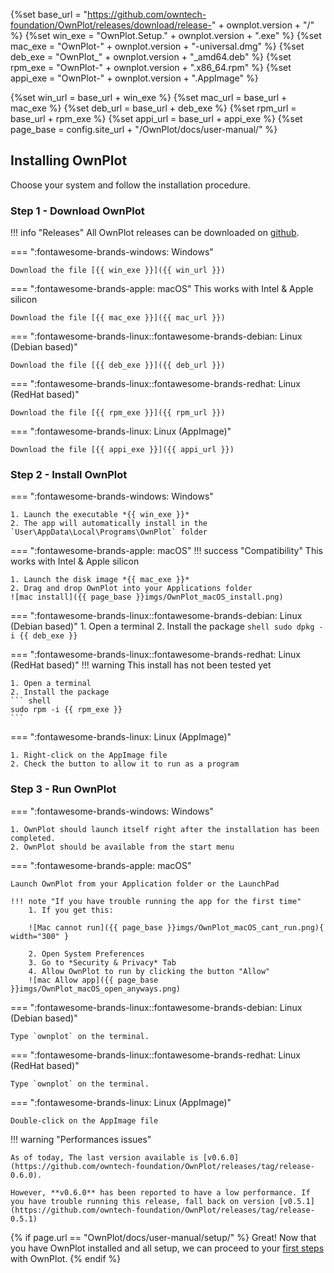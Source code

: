 
{%set base_url =  "https://github.com/owntech-foundation/OwnPlot/releases/download/release-" + ownplot.version  + "/" %}
{%set win_exe = "OwnPlot.Setup." + ownplot.version + ".exe" %}
{%set mac_exe = "OwnPlot-" + ownplot.version + "-universal.dmg" %}
{%set deb_exe = "OwnPlot_" + ownplot.version + "_amd64.deb" %}
{%set rpm_exe = "OwnPlot-" + ownplot.version + ".x86_64.rpm" %}
{%set appi_exe = "OwnPlot-" + ownplot.version + ".AppImage" %}

{%set win_url = base_url + win_exe %}
{%set mac_url = base_url + mac_exe %}
{%set deb_url = base_url + deb_exe %}
{%set rpm_url = base_url + rpm_exe %}
{%set appi_url = base_url + appi_exe %}
{%set page_base = config.site_url + "/OwnPlot/docs/user-manual/" %}

## Installing OwnPlot

Choose your system and follow the installation procedure.

### Step 1 - Download OwnPlot
!!! info "Releases"
	All OwnPlot releases can be downloaded on [github](https://github.com/owntech-foundation/OwnPlot/releases).

=== ":fontawesome-brands-windows: Windows"

	Download the file [{{ win_exe }}]({{ win_url }})

=== ":fontawesome-brands-apple: macOS"
	This works with Intel & Apple silicon

	Download the file [{{ mac_exe }}]({{ mac_url }})

=== ":fontawesome-brands-linux::fontawesome-brands-debian: Linux (Debian based)"

	Download the file [{{ deb_exe }}]({{ deb_url }})


=== ":fontawesome-brands-linux::fontawesome-brands-redhat: Linux (RedHat based)"

	Download the file [{{ rpm_exe }}]({{ rpm_url }})


=== ":fontawesome-brands-linux: Linux (AppImage)"

	Download the file [{{ appi_exe }}]({{ appi_url }})


### Step 2 - Install OwnPlot

=== ":fontawesome-brands-windows: Windows"

	1. Launch the executable *{{ win_exe }}*
	2. The app will automatically install in the `User\AppData\Local\Programs\OwnPlot` folder

=== ":fontawesome-brands-apple: macOS"
	!!! success "Compatibility"
		This works with Intel & Apple silicon
	
	1. Launch the disk image *{{ mac_exe }}*
	2. Drag and drop OwnPlot into your Applications folder 
	![mac install]({{ page_base }}imgs/OwnPlot_macOS_install.png)

=== ":fontawesome-brands-linux::fontawesome-brands-debian: Linux (Debian based)"
	1. Open a terminal
	2. Install the package
	``` shell
	sudo dpkg -i {{ deb_exe }}
	```

=== ":fontawesome-brands-linux::fontawesome-brands-redhat: Linux (RedHat based)"
	!!! warning
		This install has not been tested yet

	1. Open a terminal
	2. Install the package
	``` shell
	sudo rpm -i {{ rpm_exe }}
	```

=== ":fontawesome-brands-linux: Linux (AppImage)"

	1. Right-click on the AppImage file
    2. Check the button to allow it to run as a program

### Step 3 - Run OwnPlot

=== ":fontawesome-brands-windows: Windows"

	1. OwnPlot should launch itself right after the installation has been completed.
	2. OwnPlot should be available from the start menu

=== ":fontawesome-brands-apple: macOS"

    Launch OwnPlot from your Application folder or the LaunchPad

	!!! note "If you have trouble running the app for the first time"
		1. If you get this:

		![Mac cannot run]({{ page_base }}imgs/OwnPlot_macOS_cant_run.png){ width="300" }

		2. Open System Preferences
		3. Go to *Security & Privacy* Tab
		4. Allow OwnPlot to run by clicking the button "Allow"
		![mac Allow app]({{ page_base }}imgs/OwnPlot_macOS_open_anyways.png)

=== ":fontawesome-brands-linux::fontawesome-brands-debian: Linux (Debian based)"

    Type `ownplot` on the terminal.

=== ":fontawesome-brands-linux::fontawesome-brands-redhat: Linux (RedHat based)"

    Type `ownplot` on the terminal.

=== ":fontawesome-brands-linux: Linux (AppImage)"

    Double-click on the AppImage file


!!! warning "Performances issues"

	As of today, The last version available is [v0.6.0](https://github.com/owntech-foundation/OwnPlot/releases/tag/release-0.6.0).

	However, **v0.6.0** has been reported to have a low performance. If you have trouble running this release, fall back on version [v0.5.1](https://github.com/owntech-foundation/OwnPlot/releases/tag/release-0.5.1)

{% if page.url == "OwnPlot/docs/user-manual/setup/" %}
Great! Now that you have OwnPlot installed and all setup, we can proceed to your [first steps](first-steps.md) with OwnPlot.
{% endif %}